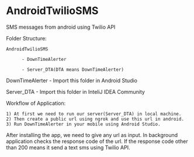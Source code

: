 # AndroidTwilioSMS

SMS messages from android using Twilio API

Folder Structure:

    AndroidTwilioSMS
    
          - DownTimeAlerter
          
          - Server_DTA(DTA means DownTimeAlerter)
      
DownTimeAlerter - Import this folder in Android Studio

Server_DTA - Import this folder in InteliJ IDEA Community

Workflow of Application:

    1) At first we need to run our server(Server_DTA) in local machine.
    2) Then create a public url using ngrok and use this url in android.
    3) Run DownTimeAlerter in your mobile using Android Studio.
    
After installing the app, we need to give any url as input. In background application checks the response code of the url. If the response code other than 200 means it send a text sms using Twilio API.
